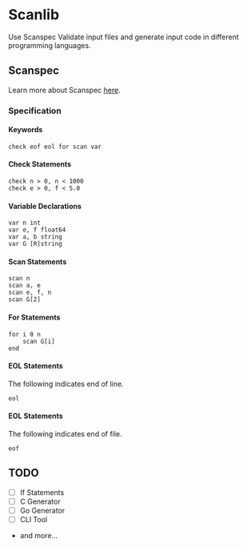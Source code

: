 # Scanlib

Use Scanspec Validate input files and generate input code in different programming languages.

## Scanspec

Learn more about Scanspec [here](https://help.toph.co/drafts/scanspec).

### Specification

#### Keywords

```
check eof eol for scan var
```

#### Check Statements

```
check n > 0, n < 1000
check e > 0, f < 5.0
```

#### Variable Declarations

```
var n int
var e, f float64
var a, b string
var G [R]string
```

#### Scan Statements

```
scan n
scan a, e
scan e, f, n
scan G[2]
```

#### For Statements

```
for i 0 n
	scan G[i]
end
```

#### EOL Statements

The following indicates end of line.

```
eol
```
#### EOL Statements

The following indicates end of file.

```
eof
```

## TODO

- [ ] If Statements
- [ ] C Generator
- [ ] Go Generator
- [ ] CLI Tool
- and more...